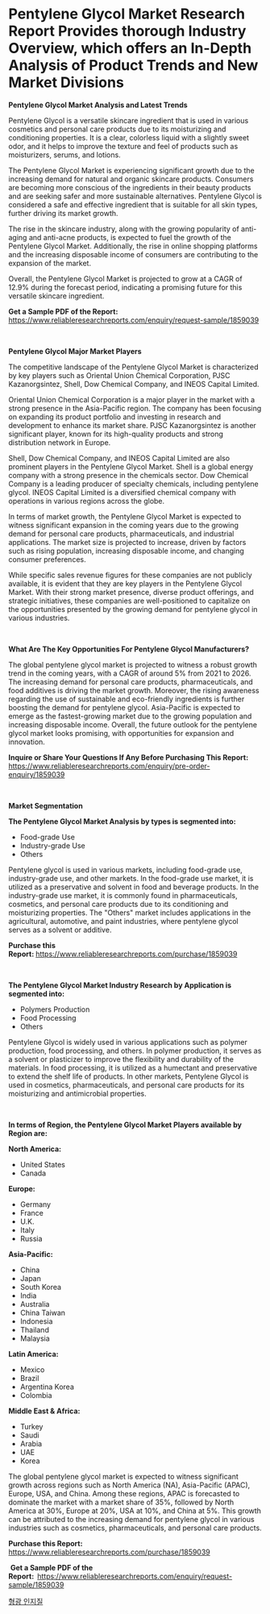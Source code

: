 <p><h1>Pentylene Glycol Market Research Report Provides thorough Industry Overview, which offers an In-Depth Analysis of Product Trends and New Market Divisions</h1></p><p><strong>Pentylene Glycol Market Analysis and Latest Trends</strong></p>
<p><p>Pentylene Glycol is a versatile skincare ingredient that is used in various cosmetics and personal care products due to its moisturizing and conditioning properties. It is a clear, colorless liquid with a slightly sweet odor, and it helps to improve the texture and feel of products such as moisturizers, serums, and lotions.</p><p>The Pentylene Glycol Market is experiencing significant growth due to the increasing demand for natural and organic skincare products. Consumers are becoming more conscious of the ingredients in their beauty products and are seeking safer and more sustainable alternatives. Pentylene Glycol is considered a safe and effective ingredient that is suitable for all skin types, further driving its market growth.</p><p>The rise in the skincare industry, along with the growing popularity of anti-aging and anti-acne products, is expected to fuel the growth of the Pentylene Glycol Market. Additionally, the rise in online shopping platforms and the increasing disposable income of consumers are contributing to the expansion of the market.</p><p>Overall, the Pentylene Glycol Market is projected to grow at a CAGR of 12.9% during the forecast period, indicating a promising future for this versatile skincare ingredient.</p></p>
<p><strong>Get a Sample PDF of the Report:&nbsp;</strong> <a href="https://www.reliableresearchreports.com/enquiry/request-sample/1859039">https://www.reliableresearchreports.com/enquiry/request-sample/1859039</a></p>
<p>&nbsp;</p>
<p><strong>Pentylene Glycol Major Market Players</strong></p>
<p><p>The competitive landscape of the Pentylene Glycol Market is characterized by key players such as Oriental Union Chemical Corporation, PJSC Kazanorgsintez, Shell, Dow Chemical Company, and INEOS Capital Limited. </p><p>Oriental Union Chemical Corporation is a major player in the market with a strong presence in the Asia-Pacific region. The company has been focusing on expanding its product portfolio and investing in research and development to enhance its market share. PJSC Kazanorgsintez is another significant player, known for its high-quality products and strong distribution network in Europe. </p><p>Shell, Dow Chemical Company, and INEOS Capital Limited are also prominent players in the Pentylene Glycol Market. Shell is a global energy company with a strong presence in the chemicals sector. Dow Chemical Company is a leading producer of specialty chemicals, including pentylene glycol. INEOS Capital Limited is a diversified chemical company with operations in various regions across the globe.</p><p>In terms of market growth, the Pentylene Glycol Market is expected to witness significant expansion in the coming years due to the growing demand for personal care products, pharmaceuticals, and industrial applications. The market size is projected to increase, driven by factors such as rising population, increasing disposable income, and changing consumer preferences.</p><p>While specific sales revenue figures for these companies are not publicly available, it is evident that they are key players in the Pentylene Glycol Market. With their strong market presence, diverse product offerings, and strategic initiatives, these companies are well-positioned to capitalize on the opportunities presented by the growing demand for pentylene glycol in various industries.</p></p>
<p>&nbsp;</p>
<p><strong>What Are The Key Opportunities For Pentylene Glycol Manufacturers?</strong></p>
<p><p>The global pentylene glycol market is projected to witness a robust growth trend in the coming years, with a CAGR of around 5% from 2021 to 2026. The increasing demand for personal care products, pharmaceuticals, and food additives is driving the market growth. Moreover, the rising awareness regarding the use of sustainable and eco-friendly ingredients is further boosting the demand for pentylene glycol. Asia-Pacific is expected to emerge as the fastest-growing market due to the growing population and increasing disposable income. Overall, the future outlook for the pentylene glycol market looks promising, with opportunities for expansion and innovation.</p></p>
<p><strong>Inquire or Share Your Questions If Any Before Purchasing This Report:</strong> <a href="https://www.reliableresearchreports.com/enquiry/pre-order-enquiry/1859039">https://www.reliableresearchreports.com/enquiry/pre-order-enquiry/1859039</a></p>
<p>&nbsp;</p>
<p><strong>Market Segmentation</strong></p>
<p><strong>The Pentylene Glycol Market Analysis by types is segmented into:</strong></p>
<p><ul><li>Food-grade Use</li><li>Industry-grade Use</li><li>Others</li></ul></p>
<p><p>Pentylene glycol is used in various markets, including food-grade use, industry-grade use, and other markets. In the food-grade use market, it is utilized as a preservative and solvent in food and beverage products. In the industry-grade use market, it is commonly found in pharmaceuticals, cosmetics, and personal care products due to its conditioning and moisturizing properties. The "Others" market includes applications in the agricultural, automotive, and paint industries, where pentylene glycol serves as a solvent or additive.</p></p>
<p><strong>Purchase this Report:&nbsp;</strong><a href="https://www.reliableresearchreports.com/purchase/1859039">https://www.reliableresearchreports.com/purchase/1859039</a></p>
<p>&nbsp;</p>
<p><strong>The Pentylene Glycol Market Industry Research by Application is segmented into:</strong></p>
<p><ul><li>Polymers Production</li><li>Food Processing</li><li>Others</li></ul></p>
<p><p>Pentylene Glycol is widely used in various applications such as polymer production, food processing, and others. In polymer production, it serves as a solvent or plasticizer to improve the flexibility and durability of the materials. In food processing, it is utilized as a humectant and preservative to extend the shelf life of products. In other markets, Pentylene Glycol is used in cosmetics, pharmaceuticals, and personal care products for its moisturizing and antimicrobial properties.</p></p>
<p>&nbsp;</p>
<p><strong>In terms of Region, the Pentylene Glycol Market Players available by Region are:</strong></p>
<p>
    <p> <strong> North America: </strong>
        <ul>
            <li>United States</li>
            <li>Canada</li>
        </ul>
        </p> 
    <p> <strong> Europe: </strong>
        <ul>
            <li>Germany</li>
            <li>France</li>
            <li>U.K.</li>
            <li>Italy</li>
            <li>Russia</li>
        </ul>
        </p> 
    <p> <strong> Asia-Pacific: </strong>
        <ul>
            <li>China</li>
            <li>Japan</li>
            <li>South Korea</li>
            <li>India</li>
            <li>Australia</li>
            <li>China Taiwan</li>
            <li>Indonesia</li>
            <li>Thailand</li>
            <li>Malaysia</li>
        </ul>
        </p> 
    <p> <strong> Latin America: </strong>
        <ul>
            <li>Mexico</li>
            <li>Brazil</li>
            <li>Argentina Korea</li>
            <li>Colombia</li>
        </ul>
        </p> 
    <p> <strong> Middle East & Africa: </strong>
        <ul>
            <li>Turkey</li>
            <li>Saudi</li>
            <li>Arabia</li>
            <li>UAE</li>
            <li>Korea</li>
        </ul>
    </p>
    </p>
<p><p>The global pentylene glycol market is expected to witness significant growth across regions such as North America (NA), Asia-Pacific (APAC), Europe, USA, and China. Among these regions, APAC is forecasted to dominate the market with a market share of 35%, followed by North America at 30%, Europe at 20%, USA at 10%, and China at 5%. This growth can be attributed to the increasing demand for pentylene glycol in various industries such as cosmetics, pharmaceuticals, and personal care products.</p></p>
<p><strong>Purchase this Report: </strong><a href="https://www.reliableresearchreports.com/purchase/1859039">https://www.reliableresearchreports.com/purchase/1859039</a></p>
<p>&nbsp;<strong>Get a Sample PDF of the Report:&nbsp;&nbsp;</strong><a href="https://www.reliableresearchreports.com/enquiry/request-sample/1859039">https://www.reliableresearchreports.com/enquiry/request-sample/1859039</a></p>
<p><strong></strong></p>
<p><p><a href="https://medium.com/@robertojones8678/%ED%98%95%EA%B4%91-%EC%9D%B8%EC%A7%80-%ED%99%9C%EC%84%B1%EB%A7%89-%EA%B5%AC%EC%84%B1-%EC%9A%94%EC%86%8C-%EC%8B%9C%EC%9E%A5-2031%EB%85%84%EA%B9%8C%EC%A7%80%EC%9D%98-%EC%84%B1%EA%B3%B5%EC%A0%81%EC%9D%B8-%EB%B9%84%EC%A6%88%EB%8B%88%EC%8A%A4-%EC%A0%84%EB%9E%B5%EC%9D%84-%EC%9C%84%ED%95%9C-%EC%97%B4%EC%87%A0-87ac3c160f29">형광 인지질</a></p></p>